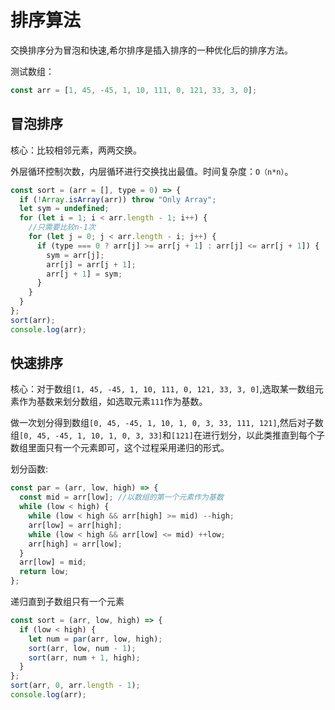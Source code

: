 # 排序算法

交换排序分为冒泡和快速,希尔排序是插入排序的一种优化后的排序方法。

测试数组：

```js
const arr = [1, 45, -45, 1, 10, 111, 0, 121, 33, 3, 0];
```

## 冒泡排序

核心：比较相邻元素，两两交换。

外层循环控制次数，内层循环进行交换找出最值。时间复杂度：`O（n*n）`。

```js
const sort = (arr = [], type = 0) => {
  if (!Array.isArray(arr)) throw "Only Array";
  let sym = undefined;
  for (let i = 1; i < arr.length - 1; i++) {
    //只需要比较n-1次
    for (let j = 0; j < arr.length - i; j++) {
      if (type === 0 ? arr[j] >= arr[j + 1] : arr[j] <= arr[j + 1]) {
        sym = arr[j];
        arr[j] = arr[j + 1];
        arr[j + 1] = sym;
      }
    }
  }
};
sort(arr);
console.log(arr);
```

## 快速排序

核心：对于数组`[1, 45, -45, 1, 10, 111, 0, 121, 33, 3, 0]`,选取某一数组元素作为基数来划分数组，如选取元素`111`作为基数。

做一次划分得到数组`[0, 45, -45, 1, 10, 1, 0, 3, 33, 111, 121]`,然后对子数组`[0, 45, -45, 1, 10, 1, 0, 3, 33]`和`[121]`在进行划分，以此类推直到每个子数组里面只有一个元素即可，这个过程采用递归的形式。

划分函数:

```js
const par = (arr, low, high) => {
  const mid = arr[low]; //以数组的第一个元素作为基数
  while (low < high) {
    while (low < high && arr[high] >= mid) --high;
    arr[low] = arr[high];
    while (low < high && arr[low] <= mid) ++low;
    arr[high] = arr[low];
  }
  arr[low] = mid;
  return low;
};
```

递归直到子数组只有一个元素

```js
const sort = (arr, low, high) => {
  if (low < high) {
    let num = par(arr, low, high);
    sort(arr, low, num - 1);
    sort(arr, num + 1, high);
  }
};
sort(arr, 0, arr.length - 1);
console.log(arr);
```
